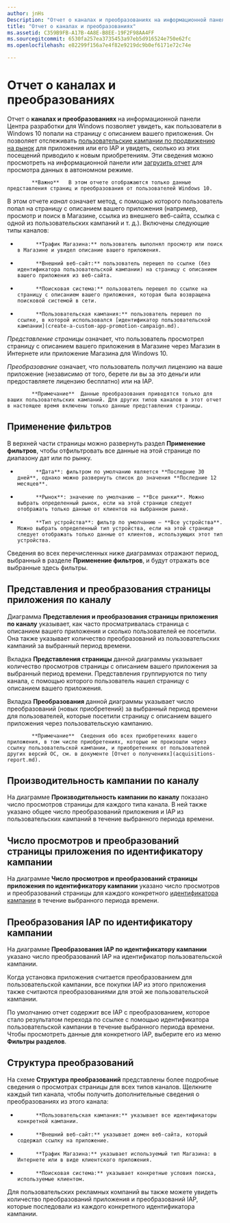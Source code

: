 ```yaml
---
author: jnHs
Description: "Отчет о каналах и преобразованиях на информационной панели Центра разработки для Windows позволяет увидеть, как пользователи в Windows 10 попали на страницу с описанием вашего приложения."
title: "Отчет о каналах и преобразованиях"
ms.assetid: C359B9FB-A17B-4A8E-B8EE-19F2F98AA4FF
ms.sourcegitcommit: 6530fa257ea3735453a97eb5d916524e750e62fc
ms.openlocfilehash: e82299f156a7e4f82e9219dc9b0ef6171e72c74e

---
```


# Отчет о каналах и преобразованиях


Отчет о **каналах и преобразованиях** на информационной панели Центра разработки для Windows позволяет увидеть, как пользователи в Windows 10 попали на страницу с описанием вашего приложения. Он позволяет отслеживать [пользовательские кампании по продвижению на рынок](create-a-custom-app-promotion-campaign.md) для приложения или его IAP и увидеть, сколько из этих посещений приводило к новым приобретениям. Эти сведения можно просмотреть на информационной панели или [загрузить отчет](download-analytic-reports.md) для просмотра данных в автономном режиме.

> 
            **Важно**   В этом отчете отображаются только данные представления страниц и преобразования от пользователей Windows 10.

 

В этом отчете *канал* означает метод, с помощью которого пользователь попал на страницу с описанием вашего приложения (например, просмотр и поиск в Магазине, ссылка из внешнего веб-сайта, ссылка с одной из пользовательских кампаний и т. д.). Включены следующие типы каналов:

-   
            **Трафик Магазина:** пользователь выполнял просмотр или поиск в Магазине и увидел описание вашего приложения.
-   
            **Внешний веб-сайт:** пользователь перешел по ссылке (без идентификатора пользовательской кампании) на страницу с описанием вашего приложения из веб-сайта.
-   
            **Поисковая система:** пользователь перешел по ссылке на страницу с описанием вашего приложения, которая была возвращена поисковой системой в сети.
-   
            **Пользовательская кампания:** пользователь перешел по ссылке, в которой использовался [идентификатор пользовательской кампании](create-a-custom-app-promotion-campaign.md).

*Представление страницы* означает, что пользователь просмотрел страницу с описанием вашего приложения в Магазине через Магазин в Интернете или приложение Магазина для Windows 10.

*Преобразование* означает, что пользователь получил лицензию на ваше приложение (независимо от того, берете ли вы за это деньги или предоставляете лицензию бесплатно) или на IAP.

> 
            **Примечание**  Данные преобразования приводятся только для ваших пользовательских кампаний. Для других типов каналов в этот отчет в настоящее время включены только данные представления страницы.

 

## Применение фильтров


В верхней части страницы можно развернуть раздел **Применение фильтров**, чтобы отфильтровать все данные на этой странице по диапазону дат или по рынку.

-   
            **Дата**: фильтром по умолчанию является **Последние 30 дней**, однако можно развернуть список до значения **Последние 12 месяцев**.
-   
            **Рынок**: значение по умолчанию — **Все рынки**. Можно выбрать определенный рынок, если на этой странице следует отображать только данные от клиентов на выбранном рынке.
-   
            **Тип устройства**: фильтр по умолчанию — **Все устройства**. Можно выбрать определенный тип устройства, если на этой странице следует отображать только данные от клиентов, использующих этот тип устройства.

Сведения во всех перечисленных ниже диаграммах отражают период, выбранный в разделе **Применение фильтров**, и будут отражать все выбранные здесь фильтры.

## Представления и преобразования страницы приложения по каналу


Диаграмма **Представления и преобразования страницы приложения по каналу** указывает, как часто просматривалась страница с описанием вашего приложения и сколько пользователей ее посетили. Она также указывает количество преобразований из пользовательских кампаний за выбранный период времени.

Вкладка **Представления страницы** данной диаграммы указывает количество просмотров страницы с описанием вашего приложения за выбранный период времени. Представления группируются по типу канала, с помощью которого пользователь нашел страницу с описанием вашего приложения.

Вкладка **Преобразования** данной диаграммы указывает число преобразований (новых приобретений) за выбранный период времени для пользователей, которые посетили страницу с описанием вашего приложения через пользовательскую кампанию.

> 
            **Примечание**  Сведения обо всех приобретениях вашего приложения, в том числе приобретениях, которые не произошли через ссылку пользовательской кампании, и приобретениях от пользователей других версий ОС, см. в документе [Отчет о получениях](acquisitions-report.md).

 

## Производительность кампании по каналу


На диаграмме **Производительность кампании по каналу** показано число просмотров страницы для каждого типа канала. В ней также указано общее число преобразований приложения и IAP из пользовательских кампаний в течение выбранного периода времени.

## Число просмотров и преобразований страницы приложения по идентификатору кампании


На диаграмме **Число просмотров и преобразований страницы приложения по идентификатору кампании** указано число просмотров и преобразований страницы для каждого конкретного [идентификатора кампании](create-a-custom-app-promotion-campaign.md) в течение выбранного периода времени.

##  Преобразования IAP по идентификатору кампании


На диаграмме **Преобразования IAP по идентификатору кампании** указано число преобразований IAP на идентификатор пользовательской кампании.

Когда установка приложения считается преобразованием для пользовательской кампании, все покупки IAP из этого приложения также считаются преобразованиями для этой же пользовательской кампании.

По умолчанию отчет содержит все IAP с преобразованием, которое стало результатом перехода по ссылке с помощью идентификатора пользовательской кампании в течение выбранного периода времени. Чтобы просмотреть данные для конкретного IAP, выберите его из меню **Фильтры разделов**.

## Структура преобразований


На схеме **Структура преобразований** представлены более подробные сведения о просмотрах страницы для всех типов каналов. Щелкните каждый тип канала, чтобы получить дополнительные сведения о преобразованиях из этого канала:

-   
            **Пользовательская кампания:** указывает все идентификаторы конкретной кампании.
-   
            **Внешний веб-сайт:** указывает домен веб-сайта, который содержал ссылку на приложение.
-   
            **Трафик Магазина:** указывает используемый тип Магазина: в Интернете или в виде клиентского приложения.
-   
            **Поисковая система:** указывает конкретные условия поиска, используемые клиентом.

Для пользовательских рекламных компаний вы также можете увидеть количество преобразований приложения и преобразований IAP, которые последовали из каждого конкретного идентификатора кампании.

 

 







<!--HONumber=Jun16_HO4-->


